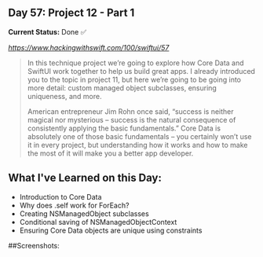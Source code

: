 

## Day 57: Project 12 - Part 1

**Current Status:**  Done ✅

*https://www.hackingwithswift.com/100/swiftui/57*

>In this technique project we’re going to explore how Core Data and SwiftUI work together to help us build great apps. I already introduced you to the topic in project 11, but here we’re going to be going into more detail: custom managed object subclasses, ensuring uniqueness, and more.
>
>American entrepreneur Jim Rohn once said, “success is neither magical nor mysterious – success is the natural consequence of consistently applying the basic fundamentals.” Core Data is absolutely one of those basic fundamentals – you certainly won’t use it in every project, but understanding how it works and how to make the most of it will make you a better app developer.

## What I've Learned on this Day:
- Introduction to Core Data
- Why does \.self work for ForEach?
- Creating NSManagedObject subclasses
- Conditional saving of NSManagedObjectContext
- Ensuring Core Data objects are unique using constraints



##Screenshots:
<!-- ![App-Screenshot](documentation/1.png) -->
